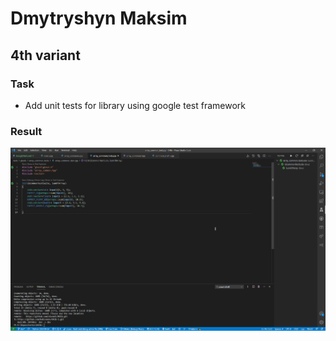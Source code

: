 # Dmytryshyn Maksim

## 4th variant

### Task

* Add unit tests for library using google test framework

### Result

![res](../docs/images/GoogleTests/res.png)